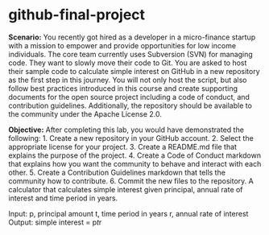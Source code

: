 # github-final-project
**Scenario:**
You recently got hired as a developer in a micro-finance startup with a mission to empower and provide opportunities for low income individuals. The core team currently uses Subversion (SVN) for managing code. They want to slowly move their code to Git. You are asked to host their sample code to calculate simple interest on GitHub in a new repository as the first step in this journey. You will not only host the script, but also follow best practices introduced in this course and create supporting documents for the open source project including a code of conduct, and contribution guidelines. Additionally, the repository should be available to the community under the Apache License 2.0.

**Objective:**
After completing this lab, you would have demonstrated the following:
	1.	Create a new repository in your GitHub account.
	2.	Select the appropriate license for your project.
	3.	Create a README.md file that explains the purpose of the project.
	4.	Create a Code of Conduct markdown that explains how you want the community to behave and interact with each other.
	5.	Create a Contribution Guidelines markdown that tells the community how to contribute.
	6.	Commit the new files to the repository.
A calculator that calculates simple interest given principal, annual rate of interest and time period in years.
 

Input:
   p, principal amount
   t, time period in years
   r, annual rate of interest
Output:
   simple interest = p*t*r
